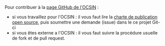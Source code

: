 Pour contribuer à la
[page GitHub de l'OCSIN](https://github.com/republique-et-canton-de-geneve) :
* si vous travaillez pour l'OCSIN :
  il vous faut lire la
  [charte de publication open source](https://github.com/republique-et-canton-de-geneve/strategie-open-source/blob/main/charte_open_source.md),
  puis soumettre une demande (issue) dans le ce projet Git-ci
 * si vous êtes externe a l'OCSIN : il vous faut suivre la procédure usuelle de fork et de pull request.
  
